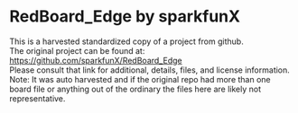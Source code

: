 
# RedBoard_Edge by sparkfunX  
This is a harvested standardized copy of a project from github.  
The original project can be found at:  
https://github.com/sparkfunX/RedBoard_Edge  
Please consult that link for additional, details, files, and license information.  
Note: It was auto harvested and if the original repo had more than one board file or anything out of the ordinary the files here are likely not representative.  
    